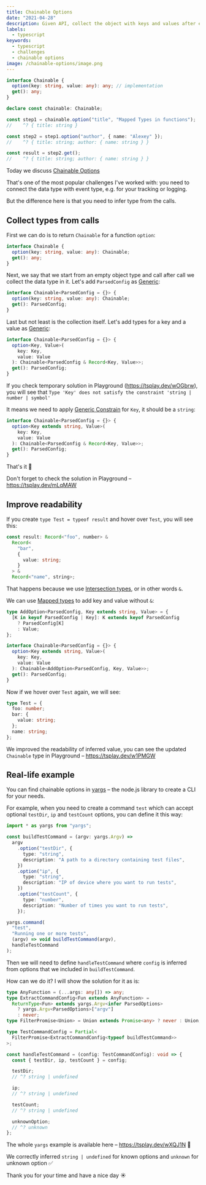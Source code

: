 ```yaml
---
title: Chainable Options
date: "2021-04-28"
description: Given API, collect the object with keys and values after each call
labels:
  - typescript
keywords:
  - typescript
  - challenges
  - chainable options
image: /chainable-options/image.png
---
```


```typescript title="Example of Chainable Options use"
interface Chainable {
  option(key: string, value: any): any; // implementation
  get(): any;
}

declare const chainable: Chainable;

const step1 = chainable.option("title", "Mapped Types in functions");
//    ^? { title: string }

const step2 = step1.option("author", { name: "Alexey" });
//    ^? { title: string; author: { name: string } }

const result = step2.get();
//    ^? { title: string; author: { name: string } }
```

Today we discuss [Chainable Options](https://github.com/type-challenges/type-challenges/blob/master/questions/12-medium-chainable-options/README.md)

That's one of the most popular challenges I've worked with: you need to connect the data type with event type, e.g. for your tracking or logging.

But the difference here is that you need to infer type from the calls.

## Collect types from calls

First we can do is to return `Chainable` for a function `option`:

```typescript title="Change ReturnType for option function"
interface Chainable {
  option(key: string, value: any): Chainable;
  get(): any;
}
```

Next, we say that we start from an empty object type and call after call we collect the data type in it. Let's add `ParsedConfig` as [Generic](https://www.typescriptlang.org/docs/handbook/2/generics.html):

```typescript title="Added generic type T"
interface Chainable<ParsedConfig = {}> {
  option(key: string, value: any): Chainable;
  get(): ParsedConfig;
}
```

Last but not least is the collection itself. Let's add types for a key and a value as [Generic](https://www.typescriptlang.org/docs/handbook/2/generics.html):

```typescript title="Add key and value for every option call"
interface Chainable<ParsedConfig = {}> {
  option<Key, Value>(
    key: Key,
    value: Value
  ): Chainable<ParsedConfig & Record<Key, Value>>;
  get(): ParsedConfig;
}
```

If you check temporary solution in Playground (https://tsplay.dev/wOGbrw), you will see that `Type 'Key' does not satisfy the constraint 'string | number | symbol'`

It means we need to apply [Generic Constrain](https://www.typescriptlang.org/docs/handbook/2/generics.html#generic-constraints) for `Key`, it should be a `string`:

```typescript title="Solution"
interface Chainable<ParsedConfig = {}> {
  option<Key extends string, Value>(
    key: Key,
    value: Value
  ): Chainable<ParsedConfig & Record<Key, Value>>;
  get(): ParsedConfig;
}
```

That's it 💪

Don't forget to check the solution in Playground – https://tsplay.dev/mLqMAW

## Improve readability

If you create `type Test = typeof result` and hover over `Test`, you will see this:

```typescript title="Inferred type for result"
const result: Record<"foo", number> &
  Record<
    "bar",
    {
      value: string;
    }
  > &
  Record<"name", string>;
```

That happens because we use [Intersection types](https://www.typescriptlang.org/docs/handbook/2/objects.html#intersection-types), or in other words `&`.

We can use [Mapped types](https://www.typescriptlang.org/docs/handbook/2/mapped-types.html) to add key and value without `&`:

```typescript title="Hack with Flatten type"
type AddOption<ParsedConfig, Key extends string, Value> = {
  [K in keyof ParsedConfig | Key]: K extends keyof ParsedConfig
    ? ParsedConfig[K]
    : Value;
};

interface Chainable<ParsedConfig = {}> {
  option<Key extends string, Value>(
    key: Key,
    value: Value
  ): Chainable<AddOption<ParsedConfig, Key, Value>>;
  get(): ParsedConfig;
}
```

Now if we hover over `Test` again, we will see:

```typescript title="Updated inferred type for result"
type Test = {
  foo: number;
  bar: {
    value: string;
  };
  name: string;
};
```

We improved the readability of inferred value, you can see the updated `Chainable` type in Playground – https://tsplay.dev/w1PMGW

## Real-life example

You can find chainable options in [yargs](https://www.npmjs.com/package/yargs) – the node.js library to create a CLI for your needs.

For example, when you need to create a command `test` which can accept optional `testDir`, `ip` and `testCount` options, you can define it this way:

```typescript title="Test command which accepts 3 optional options"
import * as yargs from "yargs";

const buildTestCommand = (argv: yargs.Argv) =>
  argv
    .option("testDir", {
      type: "string",
      description: "A path to a directory containing test files",
    })
    .option("ip", {
      type: "string",
      description: "IP of device where you want to run tests",
    })
    .option("testCount", {
      type: "number",
      description: "Number of times you want to run tests",
    });

yargs.command(
  "test",
  "Running one or more tests",
  (argv) => void buildTestCommand(argv),
  handleTestCommand
);
```

Then we will need to define `handleTestCommand` where `config` is inferred from options that we included in `buildTestCommand`.

How can we do it? I will show the solution for it as is:

```typescript title="Infer command config out of build function"
type AnyFunction = (...args: any[]) => any;
type ExtractCommandConfig<Fun extends AnyFunction> =
  ReturnType<Fun> extends yargs.Argv<infer ParsedOptions>
    ? yargs.Argv<ParsedOptions>["argv"]
    : never;
type FilterPromise<Union> = Union extends Promise<any> ? never : Union;

type TestCommandConfig = Partial<
  FilterPromise<ExtractCommandConfig<typeof buildTestCommand>>
>;

const handleTestCommand = (config: TestCommandConfig): void => {
  const { testDir, ip, testCount } = config;

  testDir;
  // ^? string | undefined

  ip;
  // ^? string | undefined

  testCount;
  // ^? string | undefined

  unknownOption;
  // ^? unknown
};
```

The whole `yargs` example is available here – https://tsplay.dev/wXQJ1N 👏

We correctly inferred `string | undefined` for known options and `unknown` for unknown option ✅

Thank you for your time and have a nice day ☀️
